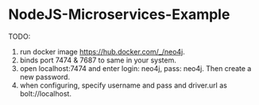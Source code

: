 # NodeJS-Microservices-Example
TODO: 

1. run docker image https://hub.docker.com/_/neo4j. 
2. binds port 7474 & 7687 to same in your system.
3. open localhost:7474 and enter login: neo4j, pass: neo4j. Then create a new password.
4. when configuring, specify username and pass and driver.url as bolt://localhost. 
